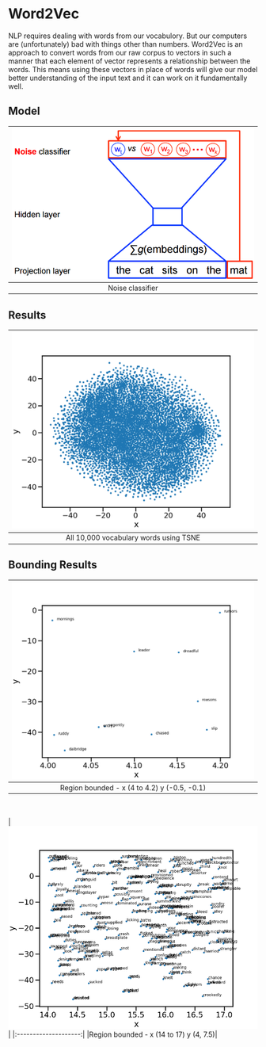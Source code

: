 # Word2Vec
NLP requires dealing with words from our vocabulory. 
But our computers are (unfortunately) bad with things other than numbers. 
Word2Vec is an approach to convert words from our raw corpus to vectors in such a manner that each element of vector represents a relationship between the words. 
This means using these vectors in place of words will give our model better understanding of the input text and it can work on it fundamentally well.

## Model
|![Noise classifier](./images/nce-nplm.png)|
|:--------------------:|
|Noise classifier|

## Results
|![All 10,000 vocabulary words using TSNE](./images/all_embeddings.png)|
|:--------------------:|
|All 10,000 vocabulary words using TSNE|

## Bounding Results
|![Region bounded](./images/xbounded_4_to_4.2.png)|
|:--------------------:|
|Region bounded - x (4 to 4.2) y (-0.5, -0.1)|

<br/><br/>
|![Region bounded 2](./images/xbounded_14_to_17.png)|
|:--------------------:|
|Region bounded - x (14 to 17) y (4, 7.5)|
